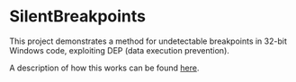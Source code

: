 SilentBreakpoints
=================

This project demonstrates a method for undetectable breakpoints in 32-bit Windows code, exploiting DEP (data execution prevention).

A description of how this works can be found [here]().
